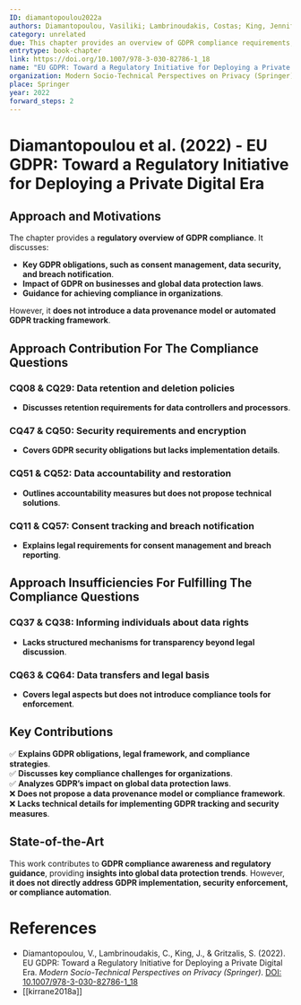 ```yaml
---
ID: diamantopoulou2022a
authors: Diamantopoulou, Vasiliki; Lambrinoudakis, Costas; King, Jennifer; Gritzalis, Stefanos
category: unrelated
due: This chapter provides an overview of GDPR compliance requirements, data protection principles, and regulatory obligations. While it discusses retention policies, consent, and security obligations, it does not introduce a structured data provenance model or GDPR tracking mechanism.
entrytype: book-chapter
link: https://doi.org/10.1007/978-3-030-82786-1_18
name: "EU GDPR: Toward a Regulatory Initiative for Deploying a Private Digital Era"
organization: Modern Socio-Technical Perspectives on Privacy (Springer)
place: Springer
year: 2022
forward_steps: 2
---
```


# Diamantopoulou et al. (2022) - EU GDPR: Toward a Regulatory Initiative for Deploying a Private Digital Era

## Approach and Motivations

The chapter provides a **regulatory overview of GDPR compliance**. It discusses:

- **Key GDPR obligations, such as consent management, data security, and breach notification**.  
- **Impact of GDPR on businesses and global data protection laws**.  
- **Guidance for achieving compliance in organizations**.  

However, it **does not introduce a data provenance model or automated GDPR tracking framework**.

## Approach Contribution For The Compliance Questions

### **CQ08 & CQ29: Data retention and deletion policies**  
- **Discusses retention requirements for data controllers and processors**.  

### **CQ47 & CQ50: Security requirements and encryption**  
- **Covers GDPR security obligations but lacks implementation details**.  

### **CQ51 & CQ52: Data accountability and restoration**  
- **Outlines accountability measures but does not propose technical solutions**.  

### **CQ11 & CQ57: Consent tracking and breach notification**  
- **Explains legal requirements for consent management and breach reporting**.  

## Approach Insufficiencies For Fulfilling The Compliance Questions

### **CQ37 & CQ38: Informing individuals about data rights**  
- **Lacks structured mechanisms for transparency beyond legal discussion**.  

### **CQ63 & CQ64: Data transfers and legal basis**  
- **Covers legal aspects but does not introduce compliance tools for enforcement**.  

## Key Contributions

✅ **Explains GDPR obligations, legal framework, and compliance strategies**.  
✅ **Discusses key compliance challenges for organizations**.  
✅ **Analyzes GDPR’s impact on global data protection laws**.  
❌ **Does not propose a data provenance model or compliance framework**.  
❌ **Lacks technical details for implementing GDPR tracking and security measures**.  

## State-of-the-Art

This work contributes to **GDPR compliance awareness and regulatory guidance**, providing **insights into global data protection trends**. However, **it does not directly address GDPR implementation, security enforcement, or compliance automation**.

# References

- Diamantopoulou, V., Lambrinoudakis, C., King, J., & Gritzalis, S. (2022). EU GDPR: Toward a Regulatory Initiative for Deploying a Private Digital Era. *Modern Socio-Technical Perspectives on Privacy (Springer)*. [DOI: 10.1007/978-3-030-82786-1_18](https://doi.org/10.1007/978-3-030-82786-1_18)
- [[kirrane2018a]]